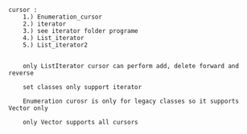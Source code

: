 	cursor :
     	1.) Enumeration_cursor
		2.) iterator
		3.) see iterator folder programe
		4.) List_iterator
		5.) List_iterator2


		only ListIterator cursor can perform add, delete forward and reverse

		set classes only support iterator

		Enumeration curosr is only for legacy classes so it supports Vector only

		only Vector supports all cursors